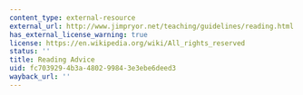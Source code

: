```yaml
---
content_type: external-resource
external_url: http://www.jimpryor.net/teaching/guidelines/reading.html
has_external_license_warning: true
license: https://en.wikipedia.org/wiki/All_rights_reserved
status: ''
title: Reading Advice
uid: fc703929-4b3a-4802-9984-3e3ebe6deed3
wayback_url: ''
---
```

